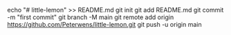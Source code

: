 echo "# little-lemon" >> README.md
git init
git add README.md
git commit -m "first commit"
git branch -M main
git remote add origin https://github.com/Peterwens/little-lemon.git
git push -u origin main

